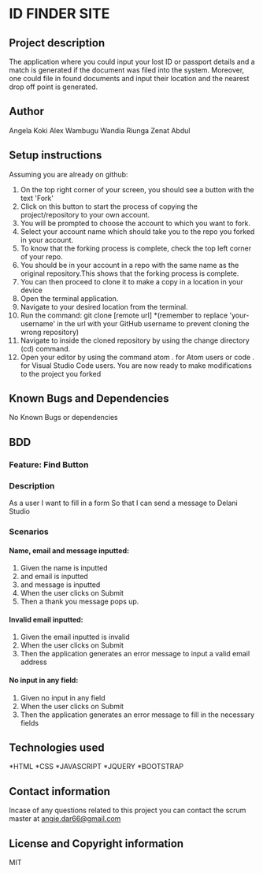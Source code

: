 # ID FINDER SITE

## Project description
The application where you could input your lost ID or passport details and a match is generated if the document was filed into the system. 
Moreover, one could file in found documents  and input their location and the nearest drop off point is generated.

## Author
Angela Koki
Alex Wambugu
Wandia Riunga
Zenat Abdul

## Setup instructions
Assuming you are already on github:

1. On the top right corner of your screen, you should see a button with the text 'Fork'
2. Click on this button to start the process of copying the project/repository to your own account.
3. You will be prompted to choose the account to which you want to fork.
4. Select your account name which should take you to the repo you forked in your account.
5. To know that the forking process is complete, check the top left corner of your repo.
6. You should be in your account in a repo with the same name as the original repository.This shows that the forking process is complete.
7. You can then proceed to clone it to make a copy in a location in your device
8. Open the terminal application. 
9. Navigate to your desired location from the terminal.
10. Run the command: git clone [remote url]
    *(remember to replace 'your-username' in the url with your GitHub username to prevent cloning the wrong repository)
11. Navigate to inside the cloned repository by using the change directory (cd) command. 
12. Open your editor by using the command atom . for Atom users or code . for Visual Studio    Code users.
    You are now ready to make modifications to the project you forked

## Known Bugs and Dependencies
No Known Bugs or dependencies

## BDD
### Feature: Find Button
### Description
As a user
I want to fill in a form 
So that I can send a message to Delani Studio

### Scenarios
#### Name, email and message inputted:

1. Given the name is inputted
2.    and email is inputted
3.    and message is inputted
4. When the user clicks on Submit
5. Then a thank you message pops up.

#### Invalid email inputted:

1. Given the email inputted is invalid
2. When the user clicks on Submit
3. Then the application generates an error message to input a valid email address

#### No input in any field:

1. Given no input in any field
2. When the user clicks on Submit
3. Then the application generates an error message to fill in the necessary fields

## Technologies used
*HTML 
*CSS 
*JAVASCRIPT
*JQUERY
*BOOTSTRAP

## Contact information

Incase of any questions related to this project you can contact the scrum master at angie.dar66@gmail.com

## License and Copyright information 
MIT
